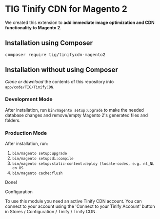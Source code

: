 # TIG Tinify CDN for Magento 2
We created this extension to **add immediate image optimization and CDN functionality to Magento 2**. 

## Installation using Composer
<pre>composer require tig/tinifycdn-magento2</pre>

## Installation without using Composer
_Clone or download_ the contents of this repository into `app/code/TIG/TinifyCDN`.

### Development Mode
After installation, run `bin/magento setup:upgrade` to make the needed database changes and remove/empty Magento 2's generated files and folders.

### Production Mode
After installation, run:
1. `bin/magento setup:upgrade`
2. `bin/magento setup:di:compile`
3. `bin/magento setup:static-content:deploy [locale-codes, e.g. nl_NL en_US`
4. `bin/magento cache:flush`

Done!

Configuration

To use this module you need an active Tinify CDN account. You can connect to your account using the 'Connect to your Tinify Account' button in Stores / Configuration / Tinify / Tinify CDN.
